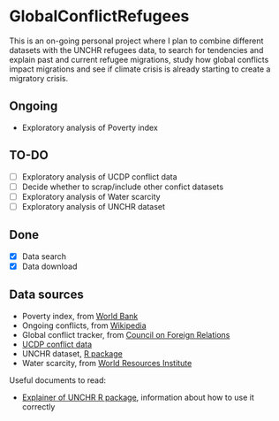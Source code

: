 # GlobalConflictRefugees

This is an on-going personal project where I plan to combine different datasets with the UNCHR refugees data, to search for tendencies and explain past and current refugee migrations, study how global conflicts impact migrations and see if climate crisis is already starting to create a migratory crisis.

## Ongoing

-   Exploratory analysis of Poverty index

## TO-DO

-   [ ] Exploratory analysis of UCDP conflict data
-   [ ] Decide whether to scrap/include other confict datasets
-   [ ] Exploratory analysis of Water scarcity
-   [ ] Exploratory analysis of UNCHR dataset

## Done

-   [x] Data search
-   [x] Data download

## Data sources

-   Poverty index, from [World Bank](https://data.worldbank.org/indicator/SI.POV.NAHC?view=map&year=2022)
-   Ongoing conflicts, from [Wikipedia](https://en.wikipedia.org/wiki/List_of_ongoing_armed_conflicts)
-   Global conflict tracker, from [Council on Foreign Relations](https://www.cfr.org/global-conflict-tracker)
-   [UCDP conflict data](https://ucdp.uu.se/downloads/)
-   UNCHR dataset, [R package](ttps://github.com/PopulationStatistics/refugees)
-   Water scarcity, from [World Resources Institute](https://www.wri.org/applications/aqueduct/country-rankings/)

Useful documents to read:

-   [Explainer of UNCHR R package](https://www.unhcr.org/refugee-statistics/insights/explainers/refugees-r-package.html), information about how to use it correctly
